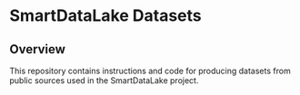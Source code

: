 # SmartDataLake Datasets

## Overview

This repository contains instructions and code for producing datasets from public sources used in the SmartDataLake project.

